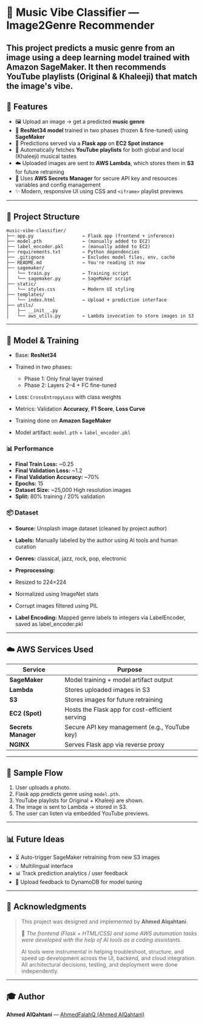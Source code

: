 # 🎵 Music Vibe Classifier — Image2Genre Recommender

This project predicts a music genre from an image using a deep learning model trained with **Amazon SageMaker**. It then recommends **YouTube playlists** (Original & Khaleeji) that match the image's vibe.
---

## 🚀 Features

* 🖼️ Upload an image → get a predicted **music genre**
* 🤖 **ResNet34 model** trained in two phases (frozen & fine-tuned) using **SageMaker**
* 📆 Predictions served via a **Flask app** on **EC2 Spot instance**
* 🎵 Automatically fetches **YouTube playlists** for both global and local (Khaleeji) musical tastes
* ☁️ Uploaded images are sent to **AWS Lambda**, which stores them in **S3** for future retraining
* 🔐 Uses **AWS Secrets Manager** for secure API key and resources variables and config management
* ✨ Modern, responsive UI using CSS and `<iframe>` playlist previews

---

## 📂 Project Structure

```
music-vibe-classifier/
├── app.py                  ← Flask app (frontend + inference)
├── model.pth               ← (manually added to EC2)
├── label_encoder.pkl       ← (manually added to EC2)
├── requirements.txt        ← Python dependencies
├── .gitignore              ← Excludes model files, env, cache
├── README.md               ← You're reading it now
├── sagemaker/ 
│   └── train.py            ← Training script 
│   └── sagemaker.py        ← SageMaker script
├── static/
│   └── styles.css          ← Modern UI styling
├── templates/
│   └── index.html          ← Upload + prediction interface
├── utils/
│   ├── __init__.py
│   └── aws_utils.py        ← Lambda invocation to store images in S3
```

---

## 🧐 Model & Training

* Base: **ResNet34**
* Trained in two phases:

  * Phase 1: Only final layer trained
  * Phase 2: Layers 2–4 + FC fine-tuned
* Loss: `CrossEntropyLoss` with class weights
* Metrics: Validation **Accuracy**, **F1 Score**, **Loss Curve**
* Training done on **Amazon SageMaker**
* Model artifact: `model.pth` + `label_encoder.pkl`

### 📊 Performance

* **Final Train Loss:** \~0.25
* **Final Validation Loss:** \~1.2
* **Final Validation Accuracy:** \~70%
* **Epochs:** 15
* **Dataset Size:** \~25,000 High resolution images
* **Split:** 80% training / 20% validation

### 📦 Dataset

* **Source:** Unsplash image dataset (cleaned by project author)
* **Labels:** Manually labeled by the author using AI tools and human curation
* **Genres:** classical, jazz, rock, pop, electronic

* **Preprocessing:**
 * Resized to 224×224
 * Normalized using ImageNet stats
 * Corrupt images filtered using PIL
 * **Label Encoding:** Mapped genre labels to integers via LabelEncoder, saved as label_encoder.pkl

---

## ☁️ AWS Services Used

| Service             | Purpose                                        |
| ------------------- | ---------------------------------------------- |
| **SageMaker**       | Model training + model artifact output         |
| **Lambda**          | Stores uploaded images in S3                   |
| **S3**              | Stores images for future retraining            |
| **EC2 (Spot)**      | Hosts the Flask app for cost-efficient serving |
| **Secrets Manager** | Secure API key management (e.g., YouTube key)  |
| **NGINX**           | Serves Flask app via reverse proxy             |

---

## 📸 Sample Flow

1. User uploads a photo.
2. Flask app predicts genre using `model.pth`.
3. YouTube playlists for Original + Khaleeji are shown.
4. The image is sent to Lambda → stored in S3.
5. The user can listen via embedded YouTube previews.

---

## 📊 Future Ideas

* ⏳ Auto-trigger SageMaker retraining from new S3 images
* 💡 Multilingual interface
* 📊 Track prediction analytics / user feedback
* 🌟 Upload feedback to DynamoDB for model tuning

---

## 👤 Acknowledgments

> This project was designed and implemented by **Ahmed Alqahtani**.
>
> 🧵 *The frontend (Flask + HTML/CSS) and some AWS automation tasks were developed with the help of AI tools as a coding assistants.*
>
> AI tools were instrumental in helping troubleshoot, structure, and speed up development across the UI, backend, and cloud integration. All architectural decisions, testing, and deployment were done independently.

---

## 🎓 Author

**Ahmed AlQahtani** — [AhmedFalahQ (Ahmed AlQahtani)](https://github.com/AhmedFalahQ)
#
